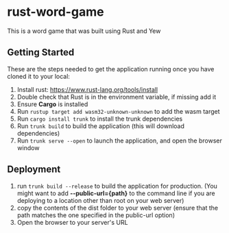 # rust-word-game

This is a word game that was built using Rust and Yew

## Getting Started

These are the steps needed to get the application running once you have cloned it to your local:

1. Install rust: https://www.rust-lang.org/tools/install
2. Double check that Rust is in the environment variable, if missing add it
3. Ensure **Cargo** is installed
4. Run `rustup target add wasm32-unknown-unknown` to add the wasm target
5. Run `cargo install trunk` to install the trunk dependencies
6. Run `trunk build` to build the application (this will download dependencies)
7. Run `trunk serve --open` to launch the application, and open the browser window

## Deployment

1. run `trunk build --release` to build the application for production. (You might want to add **--public-url={path}** to the command line if you are deploying to a location other than root on your web server)
2. copy the contents of the dist folder to your web server (ensure that the path matches the one specified in the public-url option)
3. Open the browser to your server's URL
